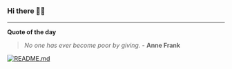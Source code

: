 ### Hi there 👋🏻


---

**Quote of the day**

> *No one has ever become poor by giving.* - **Anne Frank** 

[![README.md](https://github.com/marcolovazzano/marcolovazzano/actions/workflows/readme.yml/badge.svg?branch=main)](https://github.com/marcolovazzano/marcolovazzano/actions/workflows/readme.yml)
